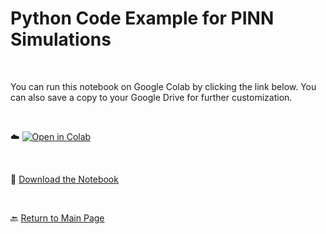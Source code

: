 # Python Code Example for PINN Simulations 


<br>

You can run this notebook on Google Colab by clicking the link below. You can also save a copy to your Google Drive for further customization.

<br>

:cloud: [![Open in Colab](https://colab.research.google.com/assets/colab-badge.svg)](https://colab.research.google.com/github/cezmen/pinn/blob/main/1d_maxwell/code/MAXWELL_1D_PINN_PUBLIC.ipynb)

<br>

:floppy_disk:  [Download the Notebook](MAXWELL_1D_PINN_PUBLIC.ipynb) 

<br> 

:back: [Return to Main Page](1d_maxwell/README.md)
